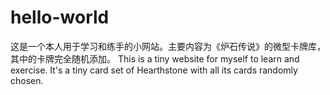 # hello-world
这是一个本人用于学习和练手的小网站。主要内容为《炉石传说》的微型卡牌库，其中的卡牌完全随机添加。
This is a tiny website for myself to learn and exercise. It's a tiny card set of Hearthstone with all its cards randomly chosen.